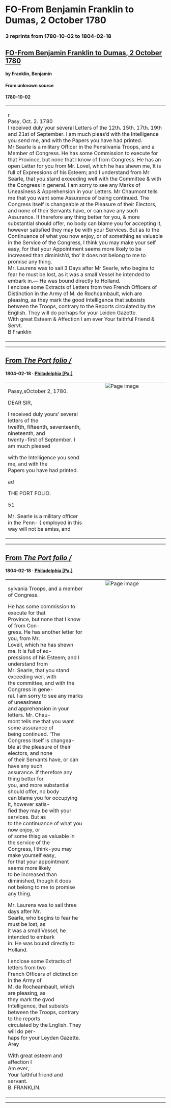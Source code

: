 
# FO-From Benjamin Franklin to Dumas, 2 October 1780

### 3 reprints from 1780-10-02 to 1804-02-18

## [FO-From Benjamin Franklin to Dumas, 2 October 1780](https://founders.archives.gov/documents/Franklin/01-33-02-0294)

#### by Franklin, Benjamin

#### From unknown source

#### 1780-10-02

<table style="width: 100%;"><tr><td style="width: 50%">

r  
Pasy, Oct. 2. 1780  
I received duly your several Letters of the 12th. 15th. 17th. 19th and 21st of September. I am much pleas’d with the Intelligence you send me, and with the Papers you have had printed.  
Mr Searle is a military Officer in the Pensilvania Troops, and a Member of Congress. He has some Commission to execute for that Province, but none that I know of from Congress. He has an open Letter for you from Mr. Lovel, which he has shewn me, It is full of Expressions of his Esteem; and I understand from Mr Searle, that you stand exceeding well with the Committee &amp; with the Congress in general. I am sorry to see any Marks of Uneasiness &amp; Apprehension in your Letters. Mr Chaumont tells me that you want some Assurance of being continued. The Congress itself is changeable at the Pleasure of their Electors, and none of their Servants have, or can have any such Assurance. If therefore any thing better for you, &amp; more substantial should offer, no body can blame you for accepting it, however satisfied they may be with your Services. But as to the Continuance of what you now enjoy, or of something as valuable in the Service of the Congress, I think you may make your self easy, for that your Appointment seems more likely to be increased than diminish’d, tho’ it does not belong to me to promise any thing.  
Mr. Laurens was to sail 3 Days after Mr Searle, who begins to fear he must be lost, as it was a small Vessel he intended to embark in.— He was bound directly to Holland.  
I enclose some Extracts of Letters from two French Officers of Distinction in the Army of M. de Rochcambault, wich are pleasing, as they mark the good Intelligence that subsists between the Troops, contrary to the Reports circulated by the English. They will do perhaps for your Leiden Gazette.  
With great Esteem &amp; Affection I am ever Your faithful Friend &amp; Servt.  
B Franklin
</td></tr></table>

---

## [From _The Port folio /_](https://archive.org/details/sim_port-folio_1804-02-18_4_7/page/n2/mode/1up?view=theater)

#### 1804-02-18 &middot; [Philadelphia [Pa.]](http://dbpedia.org/resource/Philadelphia)

<table style="width: 100%;"><tr><td style="width: 50%">

  
  
Passy,sOctober 2, 1780.  
  
DEAR SIR,  
  
I received duly yours’ several letters of the  
twelfth, fifteenth, seventeenth, nineteenth, and  
twenty-first of September. I am much pleased  
  
with the Intelligence you send me, and with the  
Papers you have had printed.  
  
  
  
ad  
  
THE PORT FOLIO.  
  
  
  
  
51  
  
Mr. Searle is a military officer in the Penn- { employed in this way will not be amiss, and 
</td><td style="width: 50%; max-height: 75%; margin: auto; display: block;">
<img alt="Page image" src="https://iiif.archive.org/iiif/sim_port-folio_1804-02-18_4_7&#0036;2/pct:6.029412,7.026934,79.684874,89.709945/,600/0/default.jpg"/>
</td>
</tr></table>

---

## [From _The Port folio /_](https://archive.org/details/sim_port-folio_1804-02-18_4_7/page/n2/mode/1up?view=theater)

#### 1804-02-18 &middot; [Philadelphia [Pa.]](http://dbpedia.org/resource/Philadelphia)

<table style="width: 100%;"><tr><td style="width: 50%">

  
sylvania Troops, and a member of Congress.  
  
He has some commission to execute for that  
Province, but none that I know of from Con-  
gress. He has another letter for you, from Mr.  
Lovell, which he has shewn me. It is full of ex-  
pressions of his Esteem; and I understand from  
Mr. Searle, that you stand exceeding weil, with  
the committee, and with the Congress in gene-  
ral. I am sorry to see any marks of uneasiness  
and apprehension in your letters. Mr. Chau-  
mont tells me that you want some assurance of  
being continued. ‘The Congress itself is changea-  
ble at the pleasure of their electors, and none  
of their Servants have, or can have any such  
assurance. If therefore any thing better for  
you, and more substantial should offer, no body  
can blame you for occupying it, however satis-  
fied they may be with your services. But as  
to the continuance of what you now enjoy, or  
of some thiag as valuable in the service of the  
Congress, I think-you may make yourself easy,  
for that your appointment seems more likely  
to be increased than diminished, though it does  
not belong to me to promise any thing.  
  
Mr. Laurens was to sail three days after Mr.  
Searle, who begins to fear he must be lost, as  
it was a small Vessel, he intended to embark  
in. He was bound directly to Holland.  
  
I enclose some Extracts of letters from two  
French Officers of dictinction in the Army of  
M. de Rocheambault, which are pleasing, as  
they mark the gvod Intelligence, that subsists  
between the Troops, contrary to the reports  
circulated by the Lnglish. They will do per-  
haps for your Leyden Gazette. Arey  
  
With great esteem and affection I  
Am ever,  
Your faithful friend and servant.  
B. FRANKLIN.
</td><td style="width: 50%; max-height: 75%; margin: auto; display: block;">
<img alt="Page image" src="https://iiif.archive.org/iiif/sim_port-folio_1804-02-18_4_7&#0036;2/pct:32.521008,10.652624,26.323529,40.849448/,600/0/default.jpg"/>
</td>
</tr></table>

---

